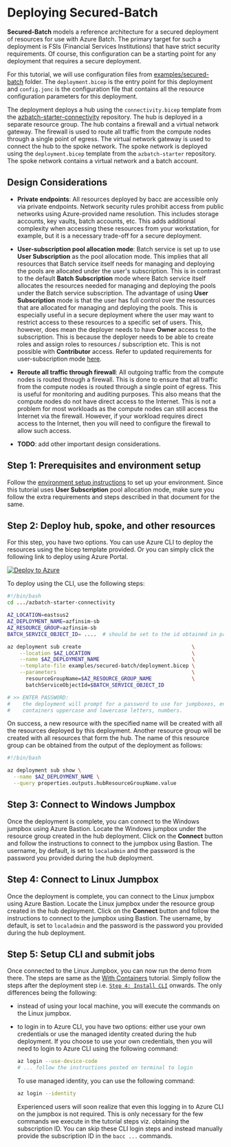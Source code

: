 # Deploying Secured-Batch

**Secured-Batch** models a reference architecture for a secured deployment of resources for use with Azure Batch.
The primary target for such a deployment is FSIs (Financial Services Institutions) that have strict security requirements. Of course, this
configuration can be a starting point for any deployment that requires a secure deployment.

For this tutorial, we will use configuration files from [examples/secured-batch] folder.
The `deployment.bicep` is the entry point for this deployment and `config.jonc` is the configuration
file that contains all the resource configuration parameters for this deployment.

The deployment deploys a hub using the `connectivity.bicep` template from the [azbatch-starter-connectivity]
repository. The hub is deployed in a separate resource group. The hub contains a firewall and a virtual network
gateway. The firewall is used to route all traffic from the compute nodes through a single point of egress.
The virtual network gateway is used to connect the hub to the spoke network. The spoke network is deployed
using the `deployment.bicep` template from the `azbatch-starter` repository. The spoke network contains
a virtual network and a batch account.


## Design Considerations

* **Private endpoints**: All resources deployed by bacc are accessible only via private endpoints. Network security
  rules prohibit access from public networks using Azure-provided name resolution. This includes storage accounts,
  key vaults, batch accounts, etc. This adds additional complexity when accessing these resources from your workstation, for
  example, but it is a necessary trade-off for a secure deployment.

* **User-subscription pool allocation mode**: Batch service is set up to use **User Subscription** as the pool allocation mode. This
  implies that all resources that Batch service itself needs for managing and deploying the pools are allocated under the user's
  subscription. This is in contrast to the default **Batch Subscription** mode where Batch service itself allocates the resources
  needed for managing and deploying the pools under the Batch service subscription. The advantage of using **User Subscription** mode
  is that the user has full control over the resources that are allocated for managing and deploying the pools. This is especially
  useful in a secure deployment where the user may want to restrict access to these resources to a specific set of users. This, however,
  does mean the deployer needs to have **Owner** access to the subscription. This is because the deployer needs to be able to create
  roles and assign roles to resources / subscription etc. This is not possible with **Contributor** access. Refer to
  updated requirements for user-subscription mode
  [here](https://learn.microsoft.com/en-us/azure/batch/batch-account-create-portal#configure-user-subscription-mode).

* **Reroute all traffic through firewall**: All outgoing traffic from the compute nodes is routed through a firewall. This is done
  to ensure that all traffic from the compute nodes is routed through a single point of egress. This is useful for monitoring and
  auditing purposes. This also means that the compute nodes do not have direct access to the Internet. This is not a problem for
  most workloads as the compute nodes can still access the Internet via the firewall. However, if your workload requires direct
  access to the Internet, then you will need to configure the firewall to allow such access.

* **TODO**: add other important design considerations.

## Step 1: Prerequisites and environment setup

Follow the [environment setup instructions](./environment-setup.md) to set up your environment. Since
this tutorial uses **User Subscription** pool allocation mode, make sure you follow the extra
requirements and steps described in that document for the same.

## Step 2: Deploy hub, spoke, and other resources

For this step, you have two options. You can use Azure CLI to deploy the resources using the bicep template provided. Or you can
simply click the following link to deploy using Azure Portal.

[![Deploy to Azure](https://aka.ms/deploytoazurebutton)](https://portal.azure.com/#create/Microsoft.Template/uri/https%3A%2F%2Fraw.githubusercontent.com%2Futkarshayachit%2Fazbatch-starter%2Fmain%2Ftemplates%2Fsecured-batch_deploy.json)

To deploy using the CLI, use the following steps:

```bash
#!/bin/bash
cd .../azbatch-starter-connectivity

AZ_LOCATION=eastsus2
AZ_DEPLOYMENT_NAME=azfinsim-sb
AZ_RESOURCE_GROUP=azfinsim-sb
BATCH_SERVICE_OBJECT_ID= ....  # should be set to the id obtained in prerequisites step

az deployment sub create                                    \
    --location $AZ_LOCATION                                 \
    --name $AZ_DEPLOYMENT_NAME                              \
    --template-file examples/secured-batch/deployment.bicep \
    --parameters                                            \
      resourceGroupName=$AZ_RESOURCE_GROUP_NAME             \
      batchServiceObjectId=$BATCH_SERVICE_OBJECT_ID

# >> ENTER PASSWORD:
#    the deployment will prompt for a password to use for jumpboxes, enter a string that
#    containers uppercase and lowercase letters, numbers.
```

On success, a new resource with the specified name will be created with all the resources deployed by this deployment.
Another resource group will be created with all resources that form the hub. The name of this resource group
can be obtained from the output of the deployment as follows:

```bash
#!/bin/bash

az deployment sub show \
  --name $AZ_DEPLOYMENT_NAME \
  --query properties.outputs.hubResourceGroupName.value
```

## Step 3: Connect to Windows Jumpbox

Once the deployment is complete, you can connect to the Windows jumpbox using Azure Bastion. Locate the Windows
jumpbox under the resource group created in the hub deployment. Click on the **Connect** button and follow the
instructions to connect to the jumpbox using Bastion. The username, by default, is set to `localadmin` and the password
is the password you provided during the hub deployment.

## Step 4: Connect to Linux Jumpbox

Once the deployment is complete, you can connect to the Linux jumpbox using Azure Bastion. Locate the Linux
jumpbox under the resource group created in the hub deployment. Click on the **Connect** button and follow the
instructions to connect to the jumpbox using Bastion. The username, by default, is set to `localadmin` and the password
is the password you provided during the hub deployment.

## Step 5: Setup CLI and submit jobs

Once connected to the Linux Jumpbox, you can now run the demo from there. The steps are same as the
[With Containers](./azfinsim.md) tutorial. Simply follow the steps after the deployment step
i.e. [`Step 4: Install CLI`](./azfinsim.md#step-4-install-cli) onwards.
The only differences being the following:

* instead of using your local machine, you will execute the commands on the Linux jumpbox.
* to login in to Azure CLI, you have two options: either use your own credentials or use the managed identity
  created during the hub deployment. If you choose to use your own credentials, then you will need to login
  to Azure CLI using the following command:

  ```bash
  az login --use-device-code
  # ... follow the instructions posted on terminal to login
  ```

  To use managed identity, you can use the following command:

  ```bash
  az login --identity
  ```

  Experienced users will soon realize that even this logging in to Azure CLI on the jumpbox is not required.
  This is only necessary for the few commands we execute in the tutorial steps viz. obtaining the subscription ID.
  You can skip these CLI login steps and instead manually provide the subscription ID in the `bacc ...` commands.

[examples/secured-batch]: https://github.com/utkarshayachit/azbatch-starter/tree/main/examples/secured-batch
[azbatch-starter-connectivity]: https://github.com/mocelj/azbatch-starter-connectivity
